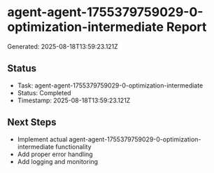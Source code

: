 # agent-agent-1755379759029-0-optimization-intermediate Report

Generated: 2025-08-18T13:59:23.121Z

## Status
- Task: agent-agent-1755379759029-0-optimization-intermediate
- Status: Completed
- Timestamp: 2025-08-18T13:59:23.121Z

## Next Steps
- Implement actual agent-agent-1755379759029-0-optimization-intermediate functionality
- Add proper error handling
- Add logging and monitoring
